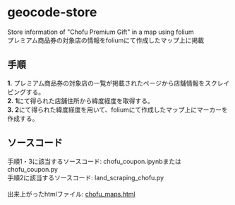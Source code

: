 <h1>geocode-store</h1>
Store information of "Chofu Premium Gift" in a map using folium<br>
プレミアム商品券の対象店の情報をfoliumにて作成したマップ上に掲載

<h2>手順</h2>
<strong>1.</strong> プレミアム商品券の対象店の一覧が掲載されたページから店舗情報をスクレイピングする。<br>
<strong>2.</strong> <strong>1</strong>にて得られた店舗住所から緯度経度を取得する。<br>
<strong>3.</strong> <strong>2</strong>にて得られた緯度経度を用いて、foliumにて作成したマップ上にマーカーを作成する。

<h2>ソースコード</h2>
手順1・3に該当するソースコード: chofu_coupon.ipynbまたはchofu_coupon.py<br>
手順2に該当するソースコード: land_scraping_chofu.py<br><br>
出来上がったhtmlファイル: <a href="https://petlabo.github.io/geocode-store/chofu_maps.html">chofu_maps.html</a>
